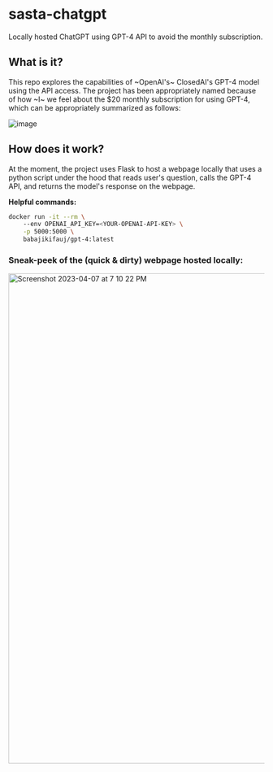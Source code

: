 # sasta-chatgpt
Locally hosted ChatGPT using GPT-4 API to avoid the monthly subscription.

## What is it?
This repo explores the capabilities of ~OpenAI's~ ClosedAI's GPT-4 model using the API access. The project has been appropriately named because of how ~I~ we feel about the $20 monthly subscription for using GPT-4, which can be appropriately summarized as follows:

![image](https://user-images.githubusercontent.com/29841730/230690323-e861158b-f09e-41de-93fa-1cd866423642.png)

## How does it work?
At the moment, the project uses Flask to host a webpage locally that uses a python script under the hood that reads user's question, calls the GPT-4 API, and returns the model's response on the webpage.

**Helpful commands:**
```sh
docker run -it --rm \                
    --env OPENAI_API_KEY=<YOUR-OPENAI-API-KEY> \
    -p 5000:5000 \
    babajikifauj/gpt-4:latest
```

### Sneak-peek of the (quick & dirty) webpage hosted locally:
<img width="964" alt="Screenshot 2023-04-07 at 7 10 22 PM" src="https://user-images.githubusercontent.com/29841730/230701016-19109459-046c-4af4-9cf3-7e56e26863eb.png">
